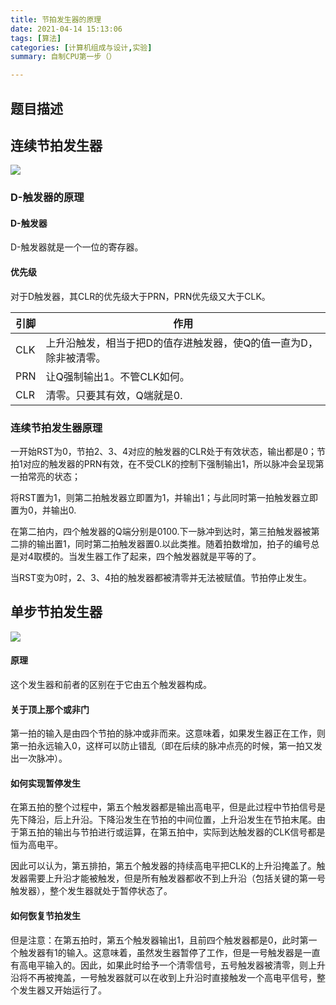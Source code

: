```yaml
---
title: 节拍发生器的原理
date: 2021-04-14 15:13:06
tags: [算法]
categories: [计算机组成与设计,实验]
summary: 自制CPU第一步（）

---
```




## 题目描述



## 连续节拍发生器

![](https://z3.ax1x.com/2021/04/14/c6YWPf.jpg)



### D-触发器的原理

#### D-触发器

D-触发器就是一个一位的寄存器。



#### 优先级

对于D触发器，其CLR的优先级大于PRN，PRN优先级又大于CLK。

| 引脚 | 作用                                                         |
| ---- | ------------------------------------------------------------ |
| CLK  | 上升沿触发，相当于把D的值存进触发器，使Q的值一直为D，除非被清零。 |
| PRN  | 让Q强制输出1。不管CLK如何。                                  |
| CLR  | 清零。只要其有效，Q端就是0.                                  |



### 连续节拍发生器原理

一开始RST为0，节拍2、3、4对应的触发器的CLR处于有效状态，输出都是0；节拍1对应的触发器的PRN有效，在不受CLK的控制下强制输出1，所以脉冲会呈现第一拍常亮的状态；

将RST置为1，则第二拍触发器立即置为1，并输出1；与此同时第一拍触发器立即置为0，并输出0.

在第二拍内，四个触发器的Q端分别是0100.下一脉冲到达时，第三拍触发器被第二排的输出置1，同时第二拍触发器置0.以此类推。随着拍数增加，拍子的编号总是对4取模的。当发生器工作了起来，四个触发器就是平等的了。

当RST变为0时，2、3、4拍的触发器都被清零并无法被赋值。节拍停止发生。



## 单步节拍发生器

![](https://z3.ax1x.com/2021/04/14/c6Y2IP.jpg)



#### 原理

这个发生器和前者的区别在于它由五个触发器构成。



#### 关于顶上那个或非门

第一拍的输入是由四个节拍的脉冲或非而来。这意味着，如果发生器正在工作，则第一拍永远输入0，这样可以防止错乱（即在后续的脉冲点亮的时候，第一拍又发出一次脉冲）。



#### 如何实现暂停发生

在第五拍的整个过程中，第五个触发器都是输出高电平，但是此过程中节拍信号是先下降沿，后上升沿。下降沿发生在节拍的中间位置，上升沿发生在节拍末尾。由于第五拍的输出与节拍进行或运算，在第五拍中，实际到达触发器的CLK信号都是恒为高电平。

因此可以认为，第五排拍，第五个触发器的持续高电平把CLK的上升沿掩盖了。触发器需要上升沿才能被触发，但是所有触发器都收不到上升沿（包括关键的第一号触发器），整个发生器就处于暂停状态了。



#### 如何恢复节拍发生

但是注意：在第五拍时，第五个触发器输出1，且前四个触发器都是0，此时第一个触发器有1的输入。这意味着，虽然发生器暂停了工作，但是一号触发器是一直有高电平输入的。因此，如果此时给予一个清零信号，五号触发器被清零，则上升沿将不再被掩盖，一号触发器就可以在收到上升沿时直接触发一个高电平信号，整个发生器又开始运行了。
